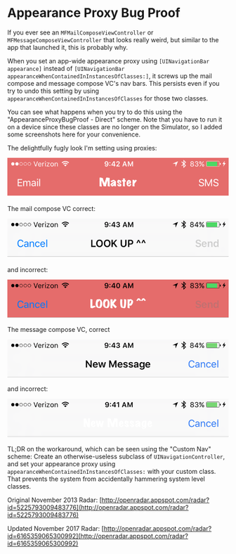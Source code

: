 # Appearance Proxy Bug Proof

If you ever see an `MFMailComposeViewController` or `MFMessageComposeViewController` that looks really weird, but similar to the app that launched it, this is probably why. 

When you set an app-wide appearance proxy using `[UINavigationBar appearance]` instead of `[UINavigationBar appearanceWhenContainedInInstancesOfClasses:]`, it screws up the mail compose and message compose VC's nav bars. This persists even if you try to undo this setting by using `appearanceWhenContainedInInstancesOfClasses` for those two classes. 

You can see what happens when you try to do this using the "AppearanceProxyBugProof - Direct" scheme. Note that you have to run it on a device since these classes are no longer on the Simulator, so I added some screenshots here for your convenience.

The delightfully fugly look I'm setting using proxies: 

![](img/main_nav_bar.png)

The mail compose VC correct:

![](img/mail_compose_correct.png)

and incorrect:

![](img/mail_compose_incorrect.png)

The message compose VC, correct

![](img/message_compose_correct.png)

and incorrect: 

![](img/message_compose_incorrect.png)

TL;DR on the workaround, which can be seen using the "Custom Nav" scheme: Create an otherwise-useless subclass of `UINavigationController`, and set your appearance proxy using `appearanceWhenContainedInInstancesOfClasses:` with your custom class. That prevents the system from accidentally hammering system level classes. 

Original November 2013 Radar: [http://openradar.appspot.com/radar?id=5225793009483776](http://openradar.appspot.com/radar?id=5225793009483776)

Updated November 2017 Radar: [http://openradar.appspot.com/radar?id=6165359065300992](http://openradar.appspot.com/radar?id=6165359065300992)